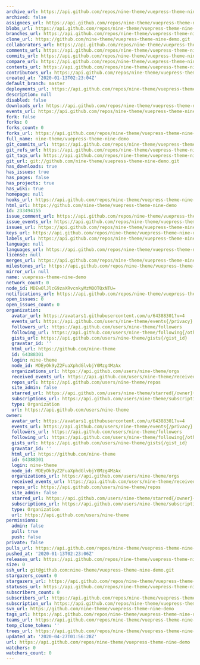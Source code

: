 ```yaml
---
archive_url: https://api.github.com/repos/nine-theme/vuepress-theme-nine-demo/{archive_format}{/ref}
archived: false
assignees_url: https://api.github.com/repos/nine-theme/vuepress-theme-nine-demo/assignees{/user}
blobs_url: https://api.github.com/repos/nine-theme/vuepress-theme-nine-demo/git/blobs{/sha}
branches_url: https://api.github.com/repos/nine-theme/vuepress-theme-nine-demo/branches{/branch}
clone_url: https://github.com/nine-theme/vuepress-theme-nine-demo.git
collaborators_url: https://api.github.com/repos/nine-theme/vuepress-theme-nine-demo/collaborators{/collaborator}
comments_url: https://api.github.com/repos/nine-theme/vuepress-theme-nine-demo/comments{/number}
commits_url: https://api.github.com/repos/nine-theme/vuepress-theme-nine-demo/commits{/sha}
compare_url: https://api.github.com/repos/nine-theme/vuepress-theme-nine-demo/compare/{base}...{head}
contents_url: https://api.github.com/repos/nine-theme/vuepress-theme-nine-demo/contents/{+path}
contributors_url: https://api.github.com/repos/nine-theme/vuepress-theme-nine-demo/contributors
created_at: '2020-01-13T02:23:04Z'
default_branch: master
deployments_url: https://api.github.com/repos/nine-theme/vuepress-theme-nine-demo/deployments
description: null
disabled: false
downloads_url: https://api.github.com/repos/nine-theme/vuepress-theme-nine-demo/downloads
events_url: https://api.github.com/repos/nine-theme/vuepress-theme-nine-demo/events
fork: false
forks: 0
forks_count: 0
forks_url: https://api.github.com/repos/nine-theme/vuepress-theme-nine-demo/forks
full_name: nine-theme/vuepress-theme-nine-demo
git_commits_url: https://api.github.com/repos/nine-theme/vuepress-theme-nine-demo/git/commits{/sha}
git_refs_url: https://api.github.com/repos/nine-theme/vuepress-theme-nine-demo/git/refs{/sha}
git_tags_url: https://api.github.com/repos/nine-theme/vuepress-theme-nine-demo/git/tags{/sha}
git_url: git://github.com/nine-theme/vuepress-theme-nine-demo.git
has_downloads: true
has_issues: true
has_pages: false
has_projects: true
has_wiki: true
homepage: null
hooks_url: https://api.github.com/repos/nine-theme/vuepress-theme-nine-demo/hooks
html_url: https://github.com/nine-theme/vuepress-theme-nine-demo
id: 233494155
issue_comment_url: https://api.github.com/repos/nine-theme/vuepress-theme-nine-demo/issues/comments{/number}
issue_events_url: https://api.github.com/repos/nine-theme/vuepress-theme-nine-demo/issues/events{/number}
issues_url: https://api.github.com/repos/nine-theme/vuepress-theme-nine-demo/issues{/number}
keys_url: https://api.github.com/repos/nine-theme/vuepress-theme-nine-demo/keys{/key_id}
labels_url: https://api.github.com/repos/nine-theme/vuepress-theme-nine-demo/labels{/name}
language: null
languages_url: https://api.github.com/repos/nine-theme/vuepress-theme-nine-demo/languages
license: null
merges_url: https://api.github.com/repos/nine-theme/vuepress-theme-nine-demo/merges
milestones_url: https://api.github.com/repos/nine-theme/vuepress-theme-nine-demo/milestones{/number}
mirror_url: null
name: vuepress-theme-nine-demo
network_count: 0
node_id: MDEwOlJlcG9zaXRvcnkyMzM0OTQxNTU=
notifications_url: https://api.github.com/repos/nine-theme/vuepress-theme-nine-demo/notifications{?since,all,participating}
open_issues: 0
open_issues_count: 0
organization:
  avatar_url: https://avatars1.githubusercontent.com/u/64388301?v=4
  events_url: https://api.github.com/users/nine-theme/events{/privacy}
  followers_url: https://api.github.com/users/nine-theme/followers
  following_url: https://api.github.com/users/nine-theme/following{/other_user}
  gists_url: https://api.github.com/users/nine-theme/gists{/gist_id}
  gravatar_id: ''
  html_url: https://github.com/nine-theme
  id: 64388301
  login: nine-theme
  node_id: MDEyOk9yZ2FuaXphdGlvbjY0Mzg4MzAx
  organizations_url: https://api.github.com/users/nine-theme/orgs
  received_events_url: https://api.github.com/users/nine-theme/received_events
  repos_url: https://api.github.com/users/nine-theme/repos
  site_admin: false
  starred_url: https://api.github.com/users/nine-theme/starred{/owner}{/repo}
  subscriptions_url: https://api.github.com/users/nine-theme/subscriptions
  type: Organization
  url: https://api.github.com/users/nine-theme
owner:
  avatar_url: https://avatars1.githubusercontent.com/u/64388301?v=4
  events_url: https://api.github.com/users/nine-theme/events{/privacy}
  followers_url: https://api.github.com/users/nine-theme/followers
  following_url: https://api.github.com/users/nine-theme/following{/other_user}
  gists_url: https://api.github.com/users/nine-theme/gists{/gist_id}
  gravatar_id: ''
  html_url: https://github.com/nine-theme
  id: 64388301
  login: nine-theme
  node_id: MDEyOk9yZ2FuaXphdGlvbjY0Mzg4MzAx
  organizations_url: https://api.github.com/users/nine-theme/orgs
  received_events_url: https://api.github.com/users/nine-theme/received_events
  repos_url: https://api.github.com/users/nine-theme/repos
  site_admin: false
  starred_url: https://api.github.com/users/nine-theme/starred{/owner}{/repo}
  subscriptions_url: https://api.github.com/users/nine-theme/subscriptions
  type: Organization
  url: https://api.github.com/users/nine-theme
permissions:
  admin: false
  pull: true
  push: false
private: false
pulls_url: https://api.github.com/repos/nine-theme/vuepress-theme-nine-demo/pulls{/number}
pushed_at: '2020-01-13T02:23:06Z'
releases_url: https://api.github.com/repos/nine-theme/vuepress-theme-nine-demo/releases{/id}
size: 0
ssh_url: git@github.com:nine-theme/vuepress-theme-nine-demo.git
stargazers_count: 0
stargazers_url: https://api.github.com/repos/nine-theme/vuepress-theme-nine-demo/stargazers
statuses_url: https://api.github.com/repos/nine-theme/vuepress-theme-nine-demo/statuses/{sha}
subscribers_count: 0
subscribers_url: https://api.github.com/repos/nine-theme/vuepress-theme-nine-demo/subscribers
subscription_url: https://api.github.com/repos/nine-theme/vuepress-theme-nine-demo/subscription
svn_url: https://github.com/nine-theme/vuepress-theme-nine-demo
tags_url: https://api.github.com/repos/nine-theme/vuepress-theme-nine-demo/tags
teams_url: https://api.github.com/repos/nine-theme/vuepress-theme-nine-demo/teams
temp_clone_token: ''
trees_url: https://api.github.com/repos/nine-theme/vuepress-theme-nine-demo/git/trees{/sha}
updated_at: '2020-04-27T01:56:28Z'
url: https://api.github.com/repos/nine-theme/vuepress-theme-nine-demo
watchers: 0
watchers_count: 0
---
```


